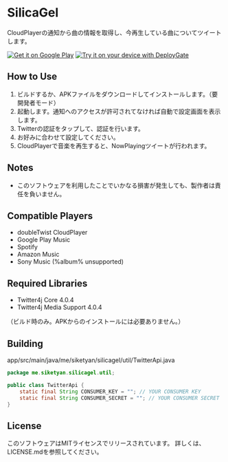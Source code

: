 # SilicaGel
CloudPlayerの通知から曲の情報を取得し、今再生している曲についてツイートします。  
  
[![Get it on Google Play](https://dl.sikeserver.com/pub/google-play-badge.png)](https://play.google.com/store/apps/details?id=me.siketyan.silicagel)
[![Try it on your device with DeployGate](https://dply.me/nr6yvg/button/large)](https://dply.me/nr6yvg#install)
  
## How to Use
1. ビルドするか、APKファイルをダウンロードしてインストールします。（要開発者モード）
2. 起動します。通知へのアクセスが許可されてなければ自動で設定画面を表示します。
3. Twitterの認証をタップして、認証を行います。
4. お好みに合わせて設定してください。
5. CloudPlayerで音楽を再生すると、NowPlayingツイートが行われます。

## Notes
- このソフトウェアを利用したことでいかなる損害が発生しても、製作者は責任を負いません。

## Compatible Players
- doubleTwist CloudPlayer
- Google Play Music
- Spotify
- Amazon Music
- Sony Music (%album% unsupported)

## Required Libraries
- Twitter4j Core 4.0.4
- Twitter4j Media Support 4.0.4

（ビルド時のみ。APKからのインストールには必要ありません。）

## Building
app/src/main/java/me/siketyan/silicagel/util/TwitterApi.java
```java
package me.siketyan.silicagel.util;

public class TwitterApi {
    static final String CONSUMER_KEY = ""; // YOUR CONSUMER KEY
    static final String CONSUMER_SECRET = ""; // YOUR CONSUMER SECRET
}
```

## License
このソフトウェアはMITライセンスでリリースされています。
詳しくは、LICENSE.mdを参照してください。
